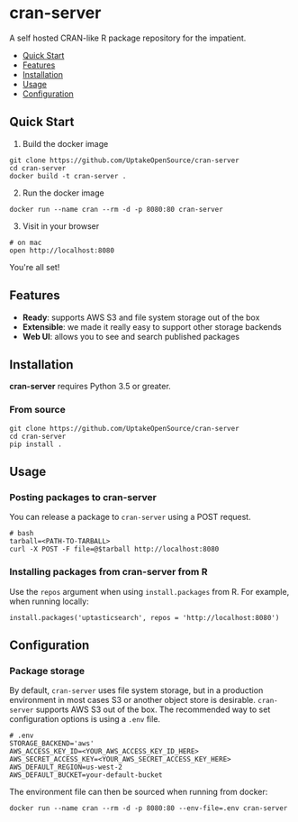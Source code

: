 # cran-server

A self hosted CRAN-like R package repository for the impatient.

- [Quick Start](#quick-start)
- [Features](#features)
- [Installation](#installation)
- [Usage](#usage)
- [Configuration](#configuration)

## Quick Start

1. Build the docker image

```
git clone https://github.com/UptakeOpenSource/cran-server
cd cran-server
docker build -t cran-server .
```

2. Run the docker image

```
docker run --name cran --rm -d -p 8080:80 cran-server
```

3. Visit in your browser

```
# on mac
open http://localhost:8080 
```
You're all set!


## Features

- **Ready**: supports AWS S3 and file system storage out of the box
- **Extensible**: we made it really easy to support other storage backends
- **Web UI**: allows you to see and search published packages


## Installation

**cran-server** requires Python 3.5 or greater.

### From source

```
git clone https://github.com/UptakeOpenSource/cran-server
cd cran-server
pip install .
```


## Usage

### Posting packages to **cran-server**

You can release a package to `cran-server` using a POST request.

```
# bash
tarball=<PATH-TO-TARBALL>
curl -X POST -F file=@$tarball http://localhost:8080
```

### Installing packages from **cran-server** from R

Use the `repos` argument when using `install.packages` from R. For example, when running locally:

```
install.packages('uptasticsearch', repos = 'http://localhost:8080')
```


## Configuration

### Package storage

By default, `cran-server` uses file system storage, but in a production environment in most cases S3 or another object store is desirable. `cran-server` supports AWS S3 out of the box. The recommended way to set configuration options is using a `.env` file.

```
# .env
STORAGE_BACKEND='aws'
AWS_ACCESS_KEY_ID=<YOUR_AWS_ACCESS_KEY_ID_HERE>
AWS_SECRET_ACCESS_KEY=<YOUR_AWS_SECRET_ACCESS_KEY_HERE>
AWS_DEFAULT_REGION=us-west-2
AWS_DEFAULT_BUCKET=your-default-bucket
```

The environment file can then be sourced when running from docker:

```
docker run --name cran --rm -d -p 8080:80 --env-file=.env cran-server
```
